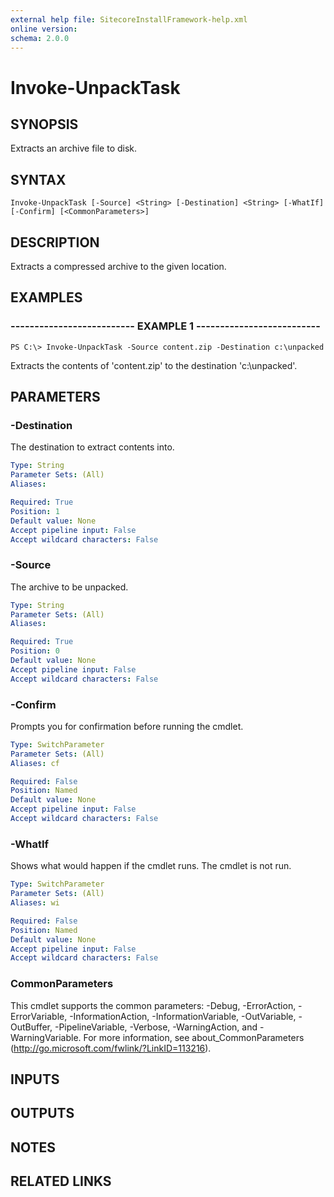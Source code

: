 ```yaml
---
external help file: SitecoreInstallFramework-help.xml
online version: 
schema: 2.0.0
---
```


# Invoke-UnpackTask

## SYNOPSIS
Extracts an archive file to disk.

## SYNTAX

```
Invoke-UnpackTask [-Source] <String> [-Destination] <String> [-WhatIf] [-Confirm] [<CommonParameters>]
```

## DESCRIPTION
Extracts a compressed archive to the given location.

## EXAMPLES

### -------------------------- EXAMPLE 1 --------------------------
```
PS C:\> Invoke-UnpackTask -Source content.zip -Destination c:\unpacked
```

Extracts the contents of 'content.zip' to the destination 'c:\unpacked'.

## PARAMETERS

### -Destination
The destination to extract contents into.

```yaml
Type: String
Parameter Sets: (All)
Aliases: 

Required: True
Position: 1
Default value: None
Accept pipeline input: False
Accept wildcard characters: False
```

### -Source
The archive to be unpacked.

```yaml
Type: String
Parameter Sets: (All)
Aliases: 

Required: True
Position: 0
Default value: None
Accept pipeline input: False
Accept wildcard characters: False
```

### -Confirm
Prompts you for confirmation before running the cmdlet.

```yaml
Type: SwitchParameter
Parameter Sets: (All)
Aliases: cf

Required: False
Position: Named
Default value: None
Accept pipeline input: False
Accept wildcard characters: False
```

### -WhatIf
Shows what would happen if the cmdlet runs. The cmdlet is not run.

```yaml
Type: SwitchParameter
Parameter Sets: (All)
Aliases: wi

Required: False
Position: Named
Default value: None
Accept pipeline input: False
Accept wildcard characters: False
```

### CommonParameters
This cmdlet supports the common parameters: -Debug, -ErrorAction, -ErrorVariable, -InformationAction, -InformationVariable, -OutVariable, -OutBuffer, -PipelineVariable, -Verbose, -WarningAction, and -WarningVariable. For more information, see about_CommonParameters (http://go.microsoft.com/fwlink/?LinkID=113216).

## INPUTS

## OUTPUTS

## NOTES

## RELATED LINKS

